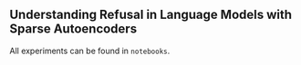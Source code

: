 ## Understanding Refusal in Language Models with Sparse Autoencoders

All experiments can be found in `notebooks`.
